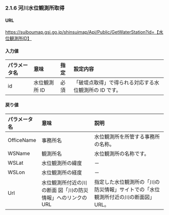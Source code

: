 ### 2.1.6 河川水位観測所取得

#### URL
https://suiboumap.gsi.go.jp/shinsuimap/Api/Public/GetWaterStation?id=【水位観測所ID】

#### 入力値

| パラメータ名 | 意味           | 指定 | 設定内容                                     |
| :----------- | :------------- | :--- | :------------------------------------------- |
| id           | 水位観測所 ID  | 必須 | 「破堤点取得」で得られる対応する水位観測所の ID です。 |

#### 戻り値

| パラメータ名 | 意味                                       | 説明                                                           |
| :----------- | :----------------------------------------- | :------------------------------------------------------------- |
| OfficeName   | 事務所名                                   | 水位観測所を所管する事務所の名称。                               |
| WSName       | 観測所名                                   | 水位観測所の名称です。                                           |
| WSLat        | 水位観測所の緯度                           | －                                                             |
| WSLon        | 水位観測所の経度                           | －                                                             |
| Url          | 水位観測所付近の川の断面 図「川の防災情報」へのリンクの URL | 指定した水位観測所の「川の防災情報」サイトでの「水位観測所付近の川の断面図」URL。 |
